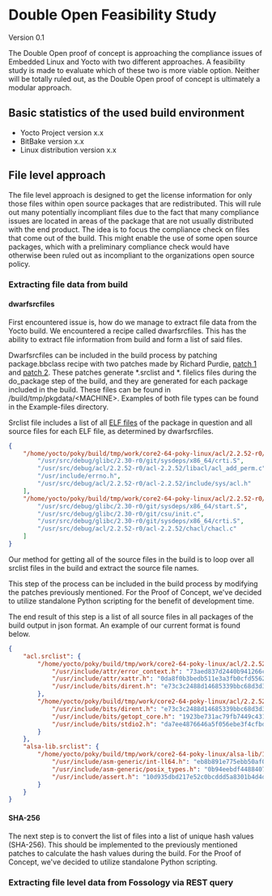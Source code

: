 # Double Open Feasibility Study

Version 0.1

The Double Open proof of concept is approaching the compliance issues of Embedded Linux and Yocto with two different approaches. A feasibility study is made to evaluate which of these two is more viable option. Neither will be totally ruled out, as the Double Open proof of concept is ultimately a modular approach.

## Basic statistics of the used build environment

* Yocto Project version x.x
* BitBake version x.x
* Linux distribution version x.x

## File level approach

The file level approach is designed to get the license information for only those files within open source packages that are redistributed. This will rule out many potentially incompliant files due to the fact that many compliance issues are located in areas of the package that are not usually distributed with the end product. The idea is to focus the compliance check on files that come out of the build. This might enable the use of some open source packages, which with a preliminary compliance check would have otherwise been ruled out as incompliant to the organizations open source policy.

### Extracting file data from build

#### dwarfsrcfiles

First encountered issue is, how do we manage to extract file data from the Yocto build. We encountered a recipe called dwarfsrcfiles. This has the ability to extract file information from build and form a list of said files.

Dwarfsrcfiles can be included in the build process by patching package.bbclass recipe with two patches made by Richard Purdie, [patch 1](http://git.yoctoproject.org/cgit.cgi/poky-contrib/commit/?h=rpurdie/license-experiments-osls&id=51f58f4caa9d70a7621009d9ea59bbbf5e3928b2) and [patch 2](http://git.yoctoproject.org/cgit.cgi/poky-contrib/commit/?h=rpurdie/license-experiments-osls&id=bf9305ad33791536c3db4fc3e11b5d698d928cd9). These patches generate *.srclist and *. filelics files during the do_package step of the build, and they are generated for each package included in the build. These files can be found in /build/tmp/pkgdata/\<MACHINE>. Examples of both file types can be found in the Example-files directory.

Srclist file includes a list of all [ELF files](https://en.wikipedia.org/wiki/Executable_and_Linkable_Format) of the package in question and all source files for each ELF file, as determined by dwarfsrcfiles.

```json
{
    "/home/yocto/poky/build/tmp/work/core2-64-poky-linux/acl/2.2.52-r0/package/lib/libacl.so.1.1.0": [
        "/usr/src/debug/glibc/2.30-r0/git/sysdeps/x86_64/crti.S",
        "/usr/src/debug/acl/2.2.52-r0/acl-2.2.52/libacl/acl_add_perm.c",
        "/usr/include/errno.h",
        "/usr/src/debug/acl/2.2.52-r0/acl-2.2.52/include/sys/acl.h"
    ],
    "/home/yocto/poky/build/tmp/work/core2-64-poky-linux/acl/2.2.52-r0/package/usr/bin/chacl": [
        "/usr/src/debug/glibc/2.30-r0/git/sysdeps/x86_64/start.S",
        "/usr/src/debug/glibc/2.30-r0/git/csu/init.c",
        "/usr/src/debug/glibc/2.30-r0/git/sysdeps/x86_64/crti.S",
        "/usr/src/debug/acl/2.2.52-r0/acl-2.2.52/chacl/chacl.c"
    ]
}
```

Our method for getting all of the source files in the build is to loop over all srclist files in the build and extract the source file names.

This step of the process can be included in the build process by modifying the patches previously mentioned. For the Proof of Concept, we've decided to utilize standalone Python scripting for the benefit of development time.

The end result of this step is a list of all source files in all packages of the build output in json format. An example of our current format is found below.

```json
{
    "acl.srclist": {
        "/home/yocto/poky/build/tmp/work/core2-64-poky-linux/acl/2.2.52-r0/package/lib/libacl.so.1.1.0": {
            "/usr/include/attr/error_context.h": "73aed837d2440b941266c854844a1d834dd2ee9bd8545de24d5aa322f48a319e",
            "/usr/include/attr/xattr.h": "0da8f0b3bedb511e3a3fb0cfd5562c22abde9f12f81c42e6b4d1e0d21ecdb501",
            "/usr/include/bits/dirent.h": "e73c3c2488d14685339bbc68d3d39660423ffd4aa6468157cbdabf2b0de822b6",
        },
        "/home/yocto/poky/build/tmp/work/core2-64-poky-linux/acl/2.2.52-r0/package/usr/bin/chacl": {
            "/usr/include/bits/dirent.h": "e73c3c2488d14685339bbc68d3d39660423ffd4aa6468157cbdabf2b0de822b6",
            "/usr/include/bits/getopt_core.h": "1923be731ac79fb7449c431ddf45f2ca3b2f7ad82eeacc9e8101e8fe7c2ffd6e",
            "/usr/include/bits/stdio2.h": "da7ee4876646a5f056ebe3f4cfbd62f2feaf6c01acc9346772c749df03d7dcd7",
        }
    },
    "alsa-lib.srclist": {
        "/home/yocto/poky/build/tmp/work/core2-64-poky-linux/alsa-lib/1.1.9-r0/package/usr/bin/aserver": {
            "/usr/include/asm-generic/int-ll64.h": "eb8b891e775ebb50af0353fdcbc625854fd98780399b3a57a404d36af6c29749",
            "/usr/include/asm-generic/posix_types.h": "0b94eebdf4488407d32fa199136f302653ab51a2843bd68dee24c38c9f0ce82e",
            "/usr/include/assert.h": "10d935dbd217e52c0bcddd5a8301b4d4d7536296c8e4c7162a01c1e9c4329807",
        }
    }
}
```

#### SHA-256

The next step is to convert the list of files into a list of unique hash values (SHA-256). This should be implemented to the previously mentioned patches to calculate the hash values during the build. For the Proof of Concept, we've decided to utilize standalone Python scripting.



### Extracting file level data from Fossology via REST query
